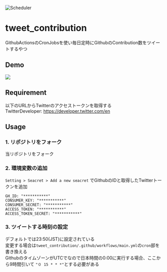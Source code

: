 ![Scheduler](https://github.com/miya/tweet_contribution/workflows/Scheduler/badge.svg?branch=master)
# tweet_contribution
GithubActionsのCronJobsを使い毎日定時にGithubのContribution数をツイートするやつ

## Demo
![](https://user-images.githubusercontent.com/34241526/77849570-aa8e2000-7207-11ea-84f2-d59e7cd1b0df.png)

## Requirement
以下のURLからTwitterのアクセストークンを取得する  
TwitterDeveloper: https://developer.twitter.com/en

## Usage
### 1. リポジトリをフォーク
当リポジトリをフォーク
### 2. 環境変数の追加
`Setting > Seacret > Add a new seacret` でGithubのIDと取得したTwitterトークンを追加
```
GH_ID: "***********"
CONSUMER_KEY: "***********"
CONSUMER_SECRET: "***********"
ACCESS_TOKEN: "***********"
ACCESS_TOKEN_SECRET: "***********"
```
### 3. ツイートする時刻の設定
デフォルトでは23:50(JST)に設定されている  
変更する場合は`tweet_contribution/.github/workflows/main.yml`の`cron`部を書き換える  
GithubのタイムゾーンがUTCでなので日本時間の0:00に実行する場合、ここから9時間引いて `"０ 15 * * *"`とする必要がある
